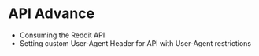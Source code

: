 # API Advance
- Consuming the Reddit API
- Setting custom User-Agent Header for API with User-Agent restrictions
